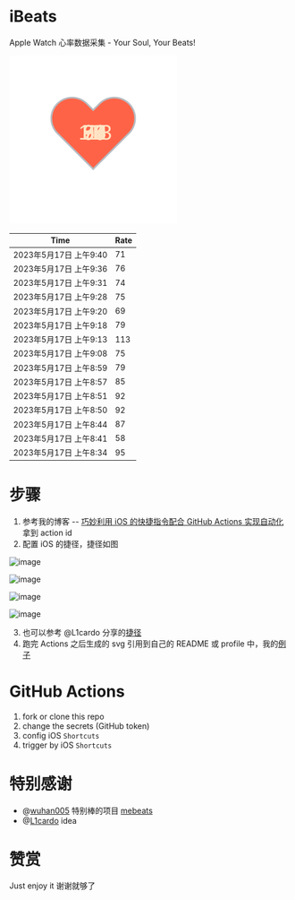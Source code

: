 # iBeats
Apple Watch 心率数据采集 - Your Soul, Your Beats!

![](./files/heart.svg)

<!--START_SECTION:my_heart_rate-->
| Time | Rate | 
 | ---- | ---- | 
| 2023年5月17日 上午9:40 | 71 |
| 2023年5月17日 上午9:36 | 76 |
| 2023年5月17日 上午9:31 | 74 |
| 2023年5月17日 上午9:28 | 75 |
| 2023年5月17日 上午9:20 | 69 |
| 2023年5月17日 上午9:18 | 79 |
| 2023年5月17日 上午9:13 | 113 |
| 2023年5月17日 上午9:08 | 75 |
| 2023年5月17日 上午8:59 | 79 |
| 2023年5月17日 上午8:57 | 85 |
| 2023年5月17日 上午8:51 | 92 |
| 2023年5月17日 上午8:50 | 92 |
| 2023年5月17日 上午8:44 | 87 |
| 2023年5月17日 上午8:41 | 58 |
| 2023年5月17日 上午8:34 | 95 |

<!--END_SECTION:my_heart_rate-->

# 步骤
1. 参考我的博客 -- [巧妙利用 iOS 的快捷指令配合 GitHub Actions 实现自动化](https://github.com/yihong0618/gitblog/issues/198) 拿到 action id
2. 配置 iOS 的捷径，捷径如图

![image](https://user-images.githubusercontent.com/15976103/122154218-0db0b480-ce97-11eb-93bb-5aec07c558dc.png)

![image](https://user-images.githubusercontent.com/15976103/122154236-186b4980-ce97-11eb-8e4b-70551a0391ae.png)

![image](https://user-images.githubusercontent.com/15976103/122154268-2d47dd00-ce97-11eb-902e-3acf292265a9.png)

![image](https://user-images.githubusercontent.com/15976103/122174055-fa144680-ceb4-11eb-9be2-3eb83cd516f7.png)

3. 也可以参考 @L1cardo 分享的[捷径](https://www.icloud.com/shortcuts/6ab6047b459c41ad822ad6b94b1c03d4)
4. 跑完 Actions 之后生成的 svg 引用到自己的 README 或 profile 中，我的[例子](https://github.com/yihong0618) 

# GitHub Actions

1. fork or clone this repo
2. change the secrets (GitHub token)
3. config iOS `Shortcuts` 
4. trigger by iOS `Shortcuts`

# 特别感谢
- @[wuhan005](https://github.com/wuhan005) 特别棒的项目 [mebeats](https://github.com/wuhan005/mebeats)
- @[L1cardo](https://github.com/L1cardo) idea

# 赞赏
Just enjoy it
谢谢就够了
